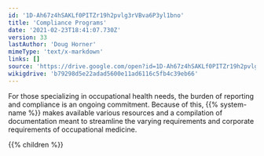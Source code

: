 ```yaml
---
id: '1D-Ah67z4hSAKLf0PITZr19h2pvlg3rVBva6P3yl1bno'
title: 'Compliance Programs'
date: '2021-02-23T18:41:07.730Z'
version: 33
lastAuthor: 'Doug Horner'
mimeType: 'text/x-markdown'
links: []
source: 'https://drive.google.com/open?id=1D-Ah67z4hSAKLf0PITZr19h2pvlg3rVBva6P3yl1bno'
wikigdrive: 'b79298d5e22adad5600e11ad6116c5fb4c39eb66'
---
```





For those specializing in occupational health needs, the burden of reporting and compliance is an ongoing commitment. Because of this, {{% system-name %}} makes available various resources and a compilation of documentation meant to streamline the varying requirements and corporate requirements of occupational medicine.



{{% children %}}





